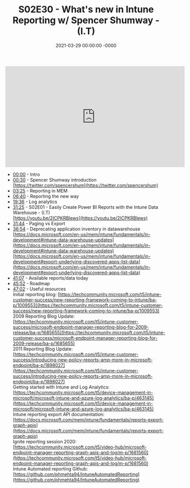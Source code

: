﻿---
layout: post
title: "S02E30 - What's new in Intune Reporting w/ Spencer Shumway - (I.T)"
date: 2021-03-29 00:00:00 -0000
categories:
---

<iframe loading="lazy" width="560" height="315" src="https://www.youtube.com/embed/lLNdS5ZlHoI" title="YouTube video player" frameborder="0" allow="accelerometer; autoplay; clipboard-write; encrypted-media; gyroscope; picture-in-picture" allowfullscreen></iframe>

- [00:00](https://www.youtube.com/watch?v=lLNdS5ZlHoI&t=0s) - Intro  
- [00:30](https://www.youtube.com/watch?v=lLNdS5ZlHoI&t=30s) - Spencer Shumway introduction  
[https://twitter.com/spencershum](https://twitter.com/spencershum)  
- [03:25](https://www.youtube.com/watch?v=lLNdS5ZlHoI&t=205s) - Reporting in MEM  
- [06:40](https://www.youtube.com/watch?v=lLNdS5ZlHoI&t=400s) - Reporting the new way  
- [19:36](https://www.youtube.com/watch?v=lLNdS5ZlHoI&t=1176s) - Log analytics  
- [31:25](https://www.youtube.com/watch?v=lLNdS5ZlHoI&t=1885s) - S02E01 - Easily Create Power BI Reports with the Intune Data Warehouse - (I.T)  
[https://youtu.be/2ICPKRBIews](https://youtu.be/2ICPKRBIews)  
- [31:44](https://www.youtube.com/watch?v=lLNdS5ZlHoI&t=1904s) - Paging vs Export  
- [36:54](https://www.youtube.com/watch?v=lLNdS5ZlHoI&t=2214s) - Deprecating application inventory in datawarehouse  
[https://docs.microsoft.com/en-us/mem/intune/fundamentals/in-development#intune-data-warehouse-updates](https://docs.microsoft.com/en-us/mem/intune/fundamentals/in-development#intune-data-warehouse-updates)  
[https://docs.microsoft.com/en-us/mem/intune/fundamentals/in-development#export-underlying-discovered-apps-list-data](https://docs.microsoft.com/en-us/mem/intune/fundamentals/in-development#export-underlying-discovered-apps-list-data)  
- [41:07](https://www.youtube.com/watch?v=lLNdS5ZlHoI&t=2467s) - Available reports/data today  
- [45:52](https://www.youtube.com/watch?v=lLNdS5ZlHoI&t=2752s) - Roadmap  
- [47:02](https://www.youtube.com/watch?v=lLNdS5ZlHoI&t=2822s) - Useful resources  
Initial reporting blog: [https://techcommunity.microsoft.com/t5/intune-customer-success/new-reporting-framework-coming-to-intune/ba-p/1009553](https://techcommunity.microsoft.com/t5/intune-customer-success/new-reporting-framework-coming-to-intune/ba-p/1009553)  
2009 Reporting Blog Update: [https://techcommunity.microsoft.com/t5/intune-customer-success/microsoft-endpoint-manager-reporting-blog-for-2009-release/ba-p/1685655](https://techcommunity.microsoft.com/t5/intune-customer-success/microsoft-endpoint-manager-reporting-blog-for-2009-release/ba-p/1685655)  
2011 Reporting Blog Update: [https://techcommunity.microsoft.com/t5/intune-customer-success/introducing-new-policy-reports-amp-more-in-microsoft-endpoint/ba-p/1898027](https://techcommunity.microsoft.com/t5/intune-customer-success/introducing-new-policy-reports-amp-more-in-microsoft-endpoint/ba-p/1898027)  
Getting started with Intune and Log Analytics: [https://techcommunity.microsoft.com/t5/device-management-in-microsoft/microsoft-intune-and-azure-log-analytics/ba-p/463145](https://techcommunity.microsoft.com/t5/device-management-in-microsoft/microsoft-intune-and-azure-log-analytics/ba-p/463145)  
Intune reporting export API documentation: [https://docs.microsoft.com/mem/intune/fundamentals/reports-export-graph-apis](https://docs.microsoft.com/mem/intune/fundamentals/reports-export-graph-apis)  
Ignite reporting session 2020: [https://techcommunity.microsoft.com/t5/video-hub/microsoft-endpoint-manager-reporting-graph-apis-and-log/m-p/1681560](https://techcommunity.microsoft.com/t5/video-hub/microsoft-endpoint-manager-reporting-graph-apis-and-log/m-p/1681560)  
Intune Automated reporting Github: [https://github.com/phmehta94/IntuneAutomatedReporting](https://github.com/phmehta94/IntuneAutomatedReporting)  

